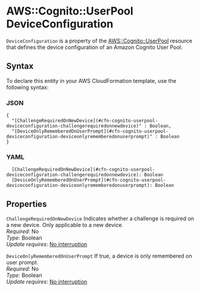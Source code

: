 # AWS::Cognito::UserPool DeviceConfiguration<a name="aws-properties-cognito-userpool-deviceconfiguration"></a>

`DeviceConfiguration` is a property of the [AWS::Cognito::UserPool](https://docs.aws.amazon.com/AWSCloudFormation/latest/UserGuide/aws-resource-cognito-userpool.html) resource that defines the device configuration of an Amazon Cognito User Pool\.

## Syntax<a name="aws-properties-cognito-userpool-deviceconfiguration-syntax"></a>

To declare this entity in your AWS CloudFormation template, use the following syntax:

### JSON<a name="aws-properties-cognito-userpool-deviceconfiguration-syntax.json"></a>

```
{
  "[ChallengeRequiredOnNewDevice](#cfn-cognito-userpool-deviceconfiguration-challengerequiredonnewdevice)" : Boolean,
  "[DeviceOnlyRememberedOnUserPrompt](#cfn-cognito-userpool-deviceconfiguration-deviceonlyrememberedonuserprompt)" : Boolean
}
```

### YAML<a name="aws-properties-cognito-userpool-deviceconfiguration-syntax.yaml"></a>

```
  [ChallengeRequiredOnNewDevice](#cfn-cognito-userpool-deviceconfiguration-challengerequiredonnewdevice): Boolean
  [DeviceOnlyRememberedOnUserPrompt](#cfn-cognito-userpool-deviceconfiguration-deviceonlyrememberedonuserprompt): Boolean
```

## Properties<a name="aws-properties-cognito-userpool-deviceconfiguration-properties"></a>

`ChallengeRequiredOnNewDevice`  <a name="cfn-cognito-userpool-deviceconfiguration-challengerequiredonnewdevice"></a>
Indicates whether a challenge is required on a new device\. Only applicable to a new device\.  
*Required*: No  
*Type*: Boolean  
*Update requires*: [No interruption](https://docs.aws.amazon.com/AWSCloudFormation/latest/UserGuide/using-cfn-updating-stacks-update-behaviors.html#update-no-interrupt)

`DeviceOnlyRememberedOnUserPrompt`  <a name="cfn-cognito-userpool-deviceconfiguration-deviceonlyrememberedonuserprompt"></a>
If true, a device is only remembered on user prompt\.  
*Required*: No  
*Type*: Boolean  
*Update requires*: [No interruption](https://docs.aws.amazon.com/AWSCloudFormation/latest/UserGuide/using-cfn-updating-stacks-update-behaviors.html#update-no-interrupt)